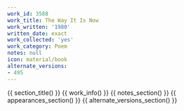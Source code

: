 ```yaml
---
work_id: 3588
work_title: The Way It Is Now
work_written: '1980'
written_date: exact
work_collected: 'yes'
work_category: Poem
notes: null
icon: material/book
alternate_versions:
- 495
---
```


{{ section_title() }}
{{ work_info() }}
{{ notes_section() }}
{{ appearances_section() }}
{{ alternate_versions_section() }}